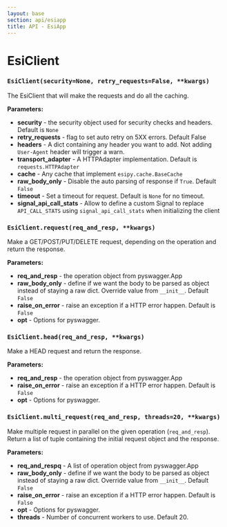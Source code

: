 ```yaml
---
layout: base
section: api/esiapp
title: API - EsiApp
---
```

# EsiClient

### `EsiClient(security=None, retry_requests=False, **kwargs)`
The EsiClient that will make the requests and do all the caching.

**Parameters:**
* **security** - the security object used for security checks and headers. Default is `None`
* **retry_requests** - flag to set auto retry on 5XX errors. Default False
* **headers** - A dict containing any header you want to add. Not adding `User-Agent` header will trigger a warn. 
* **transport_adapter** - A HTTPAdapter implementation. Default is `requests.HTTPAdapter`
* **cache** - Any cache that implement `esipy.cache.BaseCache`
* **raw_body_only** - Disable the auto parsing of response if `True`. Default `False`
* **timeout** - Set a timeout for request. Default is `None` for no timeout.
* **signal_api_call_stats** - Allow to define a custom Signal to replace `API_CALL_STATS` using `signal_api_call_stats` when initializing the client 

### `EsiClient.request(req_and_resp, **kwargs)`
Make a GET/POST/PUT/DELETE request, depending on the operation and return the response.

**Parameters:**
* **req_and_resp** - the operation object from pyswagger.App
* **raw_body_only** - define if we want the body to be parsed as object instead of staying a raw dict. Override value from `__init__`. Default `False`
* **raise_on_error** - raise an exception if a HTTP error happen. Default is `False`
* **opt** - Options for pyswagger.

### `EsiClient.head(req_and_resp, **kwargs)`
Make a HEAD request and return the response.

**Parameters:**
* **req_and_resp** - the operation object from pyswagger.App
* **raise_on_error** - raise an exception if a HTTP error happen. Default is `False`
* **opt** - Options for pyswagger.

### `EsiClient.multi_request(req_and_resp, threads=20, **kwargs)`
Make multiple request in parallel on the given operation (`req_and_resp`). Return a list of tuple containing the initial request object and the response.

**Parameters:**
* **req_and_respq** - A list of operation object from pyswagger.App
* **raw_body_only** - define if we want the body to be parsed as object instead of staying a raw dict. Override value from `__init__`. Default `False`
* **raise_on_error** - raise an exception if a HTTP error happen. Default is `False`
* **opt** - Options for pyswagger.
* **threads** - Number of concurrent workers to use. Default 20.
